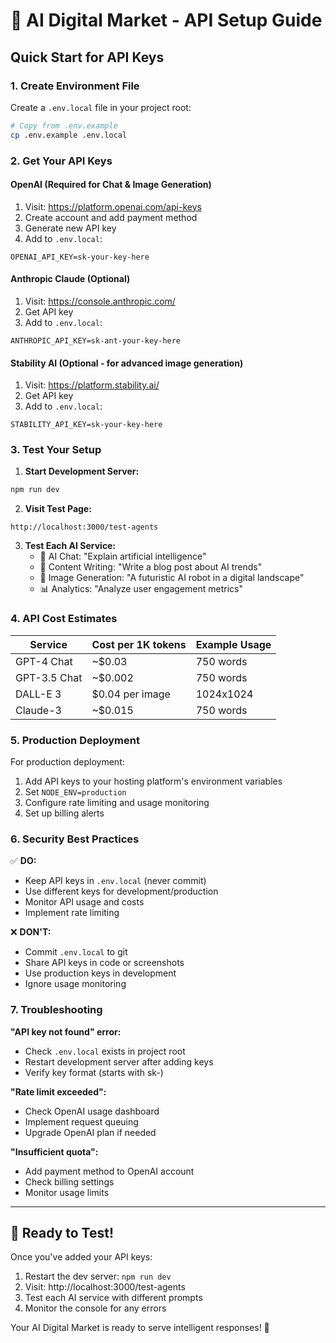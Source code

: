 # 🚀 AI Digital Market - API Setup Guide

## Quick Start for API Keys

### 1. Create Environment File
Create a `.env.local` file in your project root:

```bash
# Copy from .env.example
cp .env.example .env.local
```

### 2. Get Your API Keys

#### OpenAI (Required for Chat & Image Generation)
1. Visit: https://platform.openai.com/api-keys
2. Create account and add payment method
3. Generate new API key
4. Add to `.env.local`:
```
OPENAI_API_KEY=sk-your-key-here
```

#### Anthropic Claude (Optional)
1. Visit: https://console.anthropic.com/
2. Get API key
3. Add to `.env.local`:
```
ANTHROPIC_API_KEY=sk-ant-your-key-here
```

#### Stability AI (Optional - for advanced image generation)
1. Visit: https://platform.stability.ai/
2. Get API key
3. Add to `.env.local`:
```
STABILITY_API_KEY=sk-your-key-here
```

### 3. Test Your Setup

1. **Start Development Server:**
```bash
npm run dev
```

2. **Visit Test Page:**
```
http://localhost:3000/test-agents
```

3. **Test Each AI Service:**
   - 🤖 AI Chat: "Explain artificial intelligence"
   - 📝 Content Writing: "Write a blog post about AI trends"
   - 🎨 Image Generation: "A futuristic AI robot in a digital landscape"
   - 📊 Analytics: "Analyze user engagement metrics"

### 4. API Cost Estimates

| Service | Cost per 1K tokens | Example Usage |
|---------|-------------------|---------------|
| GPT-4 Chat | ~$0.03 | 750 words |
| GPT-3.5 Chat | ~$0.002 | 750 words |
| DALL-E 3 | $0.04 per image | 1024x1024 |
| Claude-3 | ~$0.015 | 750 words |

### 5. Production Deployment

For production deployment:
1. Add API keys to your hosting platform's environment variables
2. Set `NODE_ENV=production`
3. Configure rate limiting and usage monitoring
4. Set up billing alerts

### 6. Security Best Practices

✅ **DO:**
- Keep API keys in `.env.local` (never commit)
- Use different keys for development/production
- Monitor API usage and costs
- Implement rate limiting

❌ **DON'T:**
- Commit `.env.local` to git
- Share API keys in code or screenshots
- Use production keys in development
- Ignore usage monitoring

### 7. Troubleshooting

**"API key not found" error:**
- Check `.env.local` exists in project root
- Restart development server after adding keys
- Verify key format (starts with sk-)

**"Rate limit exceeded":**
- Check OpenAI usage dashboard
- Implement request queuing
- Upgrade OpenAI plan if needed

**"Insufficient quota":**
- Add payment method to OpenAI account
- Check billing settings
- Monitor usage limits

---

## 🎯 Ready to Test!

Once you've added your API keys:
1. Restart the dev server: `npm run dev`
2. Visit: http://localhost:3000/test-agents
3. Test each AI service with different prompts
4. Monitor the console for any errors

Your AI Digital Market is ready to serve intelligent responses! 🚀
